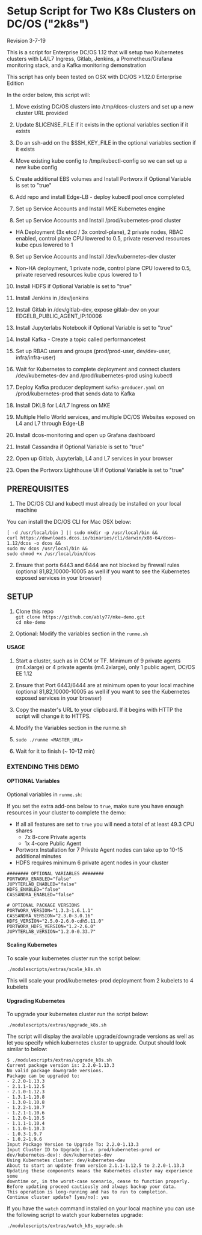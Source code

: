 # Setup Script for Two K8s Clusters on DC/OS ("2k8s")
Revision 3-7-19

This is a script for Enterprise DC/OS 1.12 that will setup two Kubernetes clusters with L4/L7 Ingress, Gitlab, Jenkins, a Prometheus/Grafana monitoring stack, and a Kafka monitoring demonstration  

This script has only been tested on OSX with DC/OS >1.12.0 Enterprise Edition  

In the order below, this script will:

1. Move existing DC/OS clusters into /tmp/dcos-clusters and set up a new cluster URL provided

2. Update $LICENSE_FILE if it exists in the optional variables section if it exists

3. Do an ssh-add on the $SSH_KEY_FILE in the optional variables section if it exists

4. Move existing kube config to /tmp/kubectl-config so we can set up a new kube config

5. Create additional EBS volumes and Install Portworx if Optional Variable is set to "true"

6. Add repo and install Edge-LB - deploy kubectl pool once completed

7. Set up Service Accounts and Install MKE Kubernetes engine

8. Set up Service Accounts and Install /prod/kubernetes-prod cluster
- HA Deployment (3x etcd / 3x control-plane), 2 private nodes, RBAC enabled, control plane CPU lowered to 0.5, private reserved resources kube cpus lowered to 1     

9. Set up Service Accounts and Install /dev/kubernetes-dev cluster
- Non-HA deployment, 1 private node, control plane CPU lowered to 0.5, private reserved resources kube cpus lowered to 1  

10. Install HDFS if Optional Variable is set to "true"

11. Install Jenkins in /dev/jenkins

12. Install Gitlab in /dev/gitlab-dev, expose gitlab-dev on your EDGELB_PUBLIC_AGENT_IP:10006

13. Install Jupyterlabs Notebook if Optional Variable is set to "true"

14. Install Kafka - Create a topic called performancetest

15. Set up RBAC users and groups (prod/prod-user, dev/dev-user, infra/infra-user)

16. Wait for Kubernetes to complete deployment and connect clusters /dev/kubernetes-dev and /prod/kubernetes-prod using kubectl

17. Deploy Kafka producer deployment `kafka-producer.yaml` on /prod/kubernetes-prod that sends data to Kafka

18. Install DKLB for L4/L7 Ingress on MKE

19. Multiple Hello World services, and multiple DC/OS Websites exposed on L4 and L7 through Edge-LB

20. Install dcos-monitoring and open up Grafana dashboard

21. Install Cassandra if Optional Variable is set to "true"

22. Open up Gitlab, Jupyterlab, L4 and L7 services in your browser

23. Open the Portworx Lighthouse UI if Optional Variable is set to "true"

## PREREQUISITES

1. The DC/OS CLI and kubectl must already be installed on your local machine

You can install the DC/OS CLI for Mac OSX below:
```
[ -d /usr/local/bin ] || sudo mkdir -p /usr/local/bin &&
curl https://downloads.dcos.io/binaries/cli/darwin/x86-64/dcos-1.12/dcos -o dcos &&
sudo mv dcos /usr/local/bin &&
sudo chmod +x /usr/local/bin/dcos
```

2. Ensure that ports 6443 and 6444 are not blocked by firewall rules (optional 81,82,10000-10005 as well if you want to see the Kubernetes exposed services in your browser)

## SETUP

1. Clone this repo  
   `git clone https://github.com/ably77/mke-demo.git`  
   `cd mke-demo`

2. Optional: Modify the variables section in the `runme.sh`

#### USAGE

1. Start a cluster, such as in CCM or TF. Minimum of 9 private agents (m4.xlarge) or 4 private agents (m4.2xlarge), only 1 public agent, DC/OS EE 1.12

2. Ensure that Port 6443/6444 are at minimum open to your local machine (optional 81,82,10000-10005 as well if you want to see the Kubernetes exposed services in your browser)

3. Copy the master's URL to your clipboard. If it begins with HTTP the script will change it to HTTPS.

4. Modify the Variables section in the runme.sh

5. `sudo ./runme <MASTER_URL>`

6. Wait for it to finish (~ 10-12 min)

### EXTENDING THIS DEMO

#### OPTIONAL Variables

Optional variables in `runme.sh`:

If you set the extra add-ons below to `true`, make sure you have enough resources in your cluster to complete the demo:
- If all all features are set to `true` you will need a total of at least 49.3 CPU shares
  - 7x 8-core Private agents
  - 1x 4-core Public Agent
- Portworx Installation for 7 Private Agent nodes can take up to 10-15 additional minutes
- HDFS requires minimum 6 private agent nodes in your cluster

```
######## OPTIONAL VARIABLES ########
PORTWORX_ENABLED="false"
JUPYTERLAB_ENABLED="false"
HDFS_ENABLED="false"
CASSANDRA_ENABLED="false"

# OPTIONAL PACKAGE VERSIONS
PORTWORX_VERSION="1.3.3-1.6.1.1"
CASSANDRA_VERSION="2.3.0-3.0.16"
HDFS_VERSION="2.5.0-2.6.0-cdh5.11.0"
PORTWORX_HDFS_VERSION="1.2-2.6.0"
JUPYTERLAB_VERSION="1.2.0-0.33.7"
```

#### Scaling Kubernetes

To scale your kubernetes cluster run the script below:
```
./modulescripts/extras/scale_k8s.sh
```

This will scale your prod/kubernetes-prod deployment from 2 kubelets to 4 kubelets

#### Upgrading Kubernetes

To upgrade your kubernetes cluster run the script below:
```
./modulescripts/extras/upgrade_k8s.sh
```

The script will display the available upgrade/downgrade versions as well as let you specify which kubernetes cluster to upgrade. Output should look similar to below:
```
$ ./modulescripts/extras/upgrade_k8s.sh
Current package version is: 2.2.0-1.13.3
No valid package downgrade versions.
Package can be upgraded to:
- 2.2.0-1.13.3
- 2.1.1-1.12.5
- 2.1.0-1.12.3
- 1.3.1-1.10.8
- 1.3.0-1.10.8
- 1.2.2-1.10.7
- 1.2.1-1.10.6
- 1.2.0-1.10.5
- 1.1.1-1.10.4
- 1.1.0-1.10.3
- 1.0.3-1.9.7
- 1.0.2-1.9.6
Input Package Version to Upgrade To: 2.2.0-1.13.3
Input Cluster ID to Upgrade (i.e. prod/kubernetes-prod or dev/kubernetes-dev): dev/kubernetes-dev
Using Kubernetes cluster: dev/kubernetes-dev
About to start an update from version 2.1.1-1.12.5 to 2.2.0-1.13.3
Updating these components means the Kubernetes cluster may experience some
downtime or, in the worst-case scenario, cease to function properly.
Before updating proceed cautiously and always backup your data.
This operation is long-running and has to run to completion.
Continue cluster update? [yes/no]: yes
```

If you have the `watch` command installed on your local machine you can use the following script to watch your kubernetes upgrade:
```
./modulescripts/extras/watch_k8s_upgrade.sh
```
